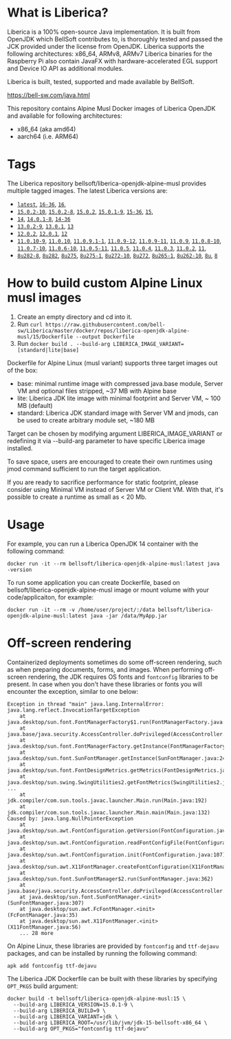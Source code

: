 # What is Liberica?

Liberica is a 100% open-source Java implementation. It is built from OpenJDK which BellSoft contributes to, is thoroughly tested and passed the JCK provided under the license from OpenJDK. Liberica supports the following architectures: x86_64, ARMv8, ARMv7 Liberica binaries for the Raspberry Pi also contain JavaFX with hardware-accelerated EGL support and Device IO API as additional modules.

Liberica is built, tested, supported and made available by BellSoft.

<https://bell-sw.com/java.html>

This repository contains Alpine Musl Docker images of Liberica OpenJDK and available for following architectures:

* x86_64 (aka amd64)
* aarch64 (i.e. ARM64)

# Tags

The Liberica repository bellsoft/liberica-openjdk-alpine-musl provides multiple tagged images. The latest Liberica versions are:

* [`latest`](https://github.com/bell-sw/Liberica/blob/master/docker/repos/liberica-openjdk-alpine-musl/16/Dockerfile),
[`16-36`](https://github.com/bell-sw/Liberica/blob/master/docker/repos/liberica-openjdk-alpine-musl/16/Dockerfile),
[`16`](https://github.com/bell-sw/Liberica/blob/master/docker/repos/liberica-openjdk-alpine-musl/16/Dockerfile),
* [`15.0.2-10`](https://github.com/bell-sw/Liberica/blob/master/docker/repos/liberica-openjdk-alpine-musl/15/Dockerfile),
[`15.0.2-8`](https://github.com/bell-sw/Liberica/blob/master/docker/repos/liberica-openjdk-alpine-musl/15/Dockerfile),
[`15.0.2`](https://github.com/bell-sw/Liberica/blob/master/docker/repos/liberica-openjdk-alpine-musl/15/Dockerfile),
[`15.0.1-9`](https://github.com/bell-sw/Liberica/blob/master/docker/repos/liberica-openjdk-alpine-musl/15/Dockerfile),
[`15-36`](https://github.com/bell-sw/Liberica/blob/master/docker/repos/liberica-openjdk-alpine-musl/15/Dockerfile),
[`15`](https://github.com/bell-sw/Liberica/blob/master/docker/repos/liberica-openjdk-alpine-musl/15/Dockerfile),
* [`14`](https://github.com/bell-sw/Liberica/blob/master/docker/repos/liberica-openjdk-alpine-musl/14/Dockerfile),
[`14.0.1-8`](https://github.com/bell-sw/Liberica/blob/master/docker/repos/liberica-openjdk-alpine-musl/14/Dockerfile),
[`14-36`](https://github.com/bell-sw/Liberica/blob/master/docker/repos/liberica-openjdk-alpine-musl/old/14.0.0/Dockerfile)
* [`13.0.2-9`](https://github.com/bell-sw/Liberica/blob/master/docker/repos/liberica-openjdk-alpine-musl/13/Dockerfile),
[`13.0.1`](https://github.com/bell-sw/Liberica/blob/master/docker/repos/liberica-openjdk-alpine-musl/old/13.0.1/Dockerfile),
[`13`](https://github.com/bell-sw/Liberica/blob/master/docker/repos/liberica-openjdk-alpine-musl/old/13.0.0/Dockerfile)
* [`12.0.2`](https://github.com/bell-sw/Liberica/blob/master/docker/repos/liberica-openjdk-alpine-musl/old/12.0.2/Dockerfile),
[`12.0.1`](https://github.com/bell-sw/Liberica/blob/master/docker/repos/liberica-openjdk-alpine-musl/old/12.0.1/Dockerfile),
[`12`](https://github.com/bell-sw/Liberica/blob/master/docker/repos/liberica-openjdk-alpine-musl/old/12.0.0/Dockerfile)
* [`11.0.10-9`](https://github.com/bell-sw/Liberica/blob/master/docker/repos/liberica-openjdk-alpine-musl/11/Dockerfile),
[`11.0.10`](https://github.com/bell-sw/Liberica/blob/master/docker/repos/liberica-openjdk-alpine-musl/11/Dockerfile),
[`11.0.9.1-1`](https://github.com/bell-sw/Liberica/blob/master/docker/repos/liberica-openjdk-alpine-musl/11/Dockerfile),
[`11.0.9-12`](https://github.com/bell-sw/Liberica/blob/master/docker/repos/liberica-openjdk-alpine-musl/11/Dockerfile),
[`11.0.9-11`](https://github.com/bell-sw/Liberica/blob/master/docker/repos/liberica-openjdk-alpine-musl/11/Dockerfile),
[`11.0.9`](https://github.com/bell-sw/Liberica/blob/master/docker/repos/liberica-openjdk-alpine-musl/11/Dockerfile),
[`11.0.8-10`](https://github.com/bell-sw/Liberica/blob/master/docker/repos/liberica-openjdk-alpine-musl/11/Dockerfile),
[`11.0.7-10`](https://github.com/bell-sw/Liberica/blob/master/docker/repos/liberica-openjdk-alpine-musl/11/Dockerfile),
[`11.0.6-10`](https://github.com/bell-sw/Liberica/blob/master/docker/repos/liberica-openjdk-alpine-musl/old/11.0.6/Dockerfile),
[`11.0.5-11`](https://github.com/bell-sw/Liberica/blob/master/docker/repos/liberica-openjdk-alpine-musl/old/11.0.5/Dockerfile),
[`11.0.5`](https://github.com/bell-sw/Liberica/blob/master/docker/repos/liberica-openjdk-alpine-musl/old/11.0.5/Dockerfile),
[`11.0.4`](https://github.com/bell-sw/Liberica/blob/master/docker/repos/liberica-openjdk-alpine-musl/old/11.0.4/Dockerfile),
[`11.0.3`](https://github.com/bell-sw/Liberica/blob/master/docker/repos/liberica-openjdk-alpine-musl/old/11.0.3/Dockerfile),
[`11.0.2`](https://github.com/bell-sw/Liberica/blob/master/docker/repos/liberica-openjdk-alpine-musl/old/11.0.2/Dockerfile),
[`11`](https://github.com/bell-sw/Liberica/blob/master/docker/repos/liberica-openjdk-alpine-musl/11/Dockerfile),
* [`8u282-8`](https://github.com/bell-sw/Liberica/blob/master/docker/repos/liberica-openjdk-alpine-musl/8/Dockerfile),
[`8u282`](https://github.com/bell-sw/Liberica/blob/master/docker/repos/liberica-openjdk-alpine-musl/8/Dockerfile),
[`8u275`](https://github.com/bell-sw/Liberica/blob/master/docker/repos/liberica-openjdk-alpine-musl/8/Dockerfile),
[`8u275-1`](https://github.com/bell-sw/Liberica/blob/master/docker/repos/liberica-openjdk-alpine-musl/8/Dockerfile),
[`8u272-10`](https://github.com/bell-sw/Liberica/blob/master/docker/repos/liberica-openjdk-alpine-musl/8/Dockerfile),
[`8u272`](https://github.com/bell-sw/Liberica/blob/master/docker/repos/liberica-openjdk-alpine-musl/8/Dockerfile),
[`8u265-1`](https://github.com/bell-sw/Liberica/blob/master/docker/repos/liberica-openjdk-alpine-musl/8/Dockerfile),
[`8u262-10`](https://github.com/bell-sw/Liberica/blob/master/docker/repos/liberica-openjdk-alpine-musl/8/Dockerfile),
[`8u`](https://github.com/bell-sw/Liberica/blob/master/docker/repos/liberica-openjdk-alpine-musl/8/Dockerfile),
[`8`](https://github.com/bell-sw/Liberica/blob/master/docker/repos/liberica-openjdk-alpine-musl/8/Dockerfile)

# How to build custom Alpine Linux musl images

1. Create an empty directory and cd into it.
2. Run `curl https://raw.githubusercontent.com/bell-sw/Liberica/master/docker/repos/liberica-openjdk-alpine-musl/15/Dockerfile --output Dockerfile`
3. Run `docker build . --build-arg LIBERICA_IMAGE_VARIANT=[standard|lite|base]`

Dockerfile for Alpine Linux (musl variant) supports three target images out of the box:

* base: minimal runtime image with compressed java.base module, Server VM and optional files stripped, ~37 MB with Alpine base
* lite: Liberica JDK lite image with minimal footprint and Server VM, ~ 100 MB (default)
* standard: Liberica JDK standard image with Server VM and jmods, can be used to create arbitrary module set, ~180 MB

Target can be chosen by modifying argument LIBERICA_IMAGE_VARIANT or redefining it via --build-arg parameter to have specific Liberica image installed.

To save space, users are encouraged to create their own runtimes using jmod command sufficient to run the target application.

If you are ready to sacrifice performance for static footprint, please consider using Minimal VM instead of Server VM or Client VM. With that, it's possible to create a runtime as small as < 20 Mb.

# Usage

For example, you can run a Liberica OpenJDK 14 container with the following command:

`docker run -it --rm bellsoft/liberica-openjdk-alpine-musl:latest java -version`

To run some application you can create Dockerfile, based on bellsoft/liberica-openjdk-alpine-musl image or mount volume with your code/applicaiton, for example:

`docker run -it --rm -v /home/user/project/:/data bellsoft/liberica-openjdk-alpine-musl:latest java -jar /data/MyApp.jar`

# Off-screen rendering

Containerized deployments sometimes do some off-screen rendering, such as when preparing documents, forms, and images. When performing off-screen rendering, the JDK requires OS fonts and `fontconfig` libraries to be present.
In case when you don't have these libraries or fonts you will encounter the exception, similar to one below:

```shell
Exception in thread "main" java.lang.InternalError: java.lang.reflect.InvocationTargetException
	at java.desktop/sun.font.FontManagerFactory$1.run(FontManagerFactory.java:86)
	at java.base/java.security.AccessController.doPrivileged(AccessController.java:312)
	at java.desktop/sun.font.FontManagerFactory.getInstance(FontManagerFactory.java:74)
	at java.desktop/sun.font.SunFontManager.getInstance(SunFontManager.java:247)
	at java.desktop/sun.font.FontDesignMetrics.getMetrics(FontDesignMetrics.java:261)
	at java.desktop/sun.swing.SwingUtilities2.getFontMetrics(SwingUtilities2.java:1243)
...
	at jdk.compiler/com.sun.tools.javac.launcher.Main.run(Main.java:192)
	at jdk.compiler/com.sun.tools.javac.launcher.Main.main(Main.java:132)
Caused by: java.lang.NullPointerException
	at java.desktop/sun.awt.FontConfiguration.getVersion(FontConfiguration.java:1262)
	at java.desktop/sun.awt.FontConfiguration.readFontConfigFile(FontConfiguration.java:225)
	at java.desktop/sun.awt.FontConfiguration.init(FontConfiguration.java:107)
	at java.desktop/sun.awt.X11FontManager.createFontConfiguration(X11FontManager.java:719)
	at java.desktop/sun.font.SunFontManager$2.run(SunFontManager.java:362)
	at java.base/java.security.AccessController.doPrivileged(AccessController.java:312)
	at java.desktop/sun.font.SunFontManager.<init>(SunFontManager.java:307)
	at java.desktop/sun.awt.FcFontManager.<init>(FcFontManager.java:35)
	at java.desktop/sun.awt.X11FontManager.<init>(X11FontManager.java:56)
	... 28 more
```

On Alpine Linux, these libraries are provided by `fontconfig` and `ttf-dejavu` packages, and can be installed by running the following command:

```apk add fontconfig ttf-dejavu```

The Liberica JDK Dockerfile can be built with these libraries by specifying `OPT_PKGS` build argument:

```shell
docker build -t bellsoft/liberica-openjdk-alpine-musl:15 \
  --build-arg LIBERICA_VERSION=15.0.1-9 \
  --build-arg LIBERICA_BUILD=9 \
  --build-arg LIBERICA_VARIANT=jdk \
  --build-arg LIBERICA_ROOT=/usr/lib/jvm/jdk-15-bellsoft-x86_64 \
  --build-arg OPT_PKGS="fontconfig ttf-dejavu"
```
